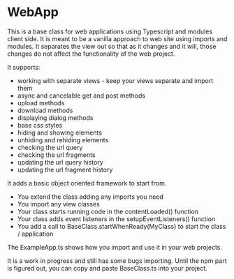 # WebApp
This is a base class for web applications using Typescript and modules client side. It is meant to be a vanilla approach to web site using imports and modules. It separates the view out so that as it changes and it will, those changes do not affect the functionality of the web project.

It supports: 
- working with separate views - keep your views separate and import them
- async and cancelable get and post methods
- upload methods
- download methods
- displaying dialog methods
- base css styles
- hiding and showing elements
- unhiding and rehiding elements
- checking the url query
- checking the url fragments
- updating the url query history
- updating the url fragment history

It adds a basic object oriented framework to start from. 

- You extend the class adding any imports you need
- You import any view classes
- Your class starts running code in the contentLoaded() function 
- Your class adds event listeners in the setupEventListeners() function
- You add a call to BaseClass.startWhenReady(MyClass) to start the class / application

The ExampleApp.ts shows how you import and use it in your web projects.

It is a work in progress and still has some bugs importing. Until the npm part is figured out, you can copy and paste BaseClass.ts into your project. 